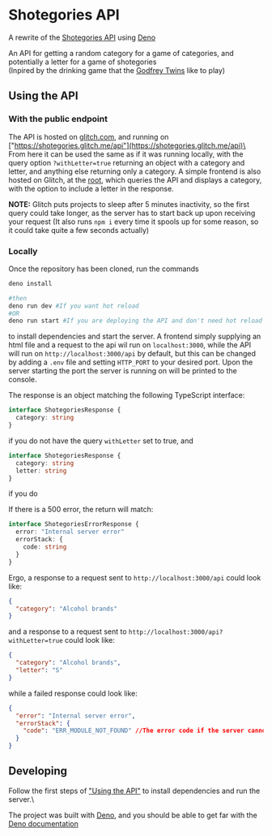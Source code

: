 # Shotegories API
A rewrite of the [Shotegories API](https://github.com/henrygraesberg/Shotegories) using [Deno](https://deno.com/)

An API for getting a random category for a game of categories, and potentially a letter for a game of shotegories\
(Inpired by the drinking game that the [Godfrey Twins](https://www.youtube.com/@godfreytwins) like to play)

## Using the API
### With the public endpoint
The API is hosted on [glitch.com](https://glitch.com), and running on ["https://shotegories.glitch.me/api"](https://shotegories.glitch.me/api)\
From here it can be used the same as if it was running locally, with the query option ```?withLetter=true``` returning an object with a category and letter, and anything else returning only a category. A simple frontend is also hosted on Glitch, at the [root](https://shotegories.glitch.me), which queries the API and displays a category, with the option to include a letter in the response.

**NOTE:** Glitch puts projects to sleep after 5 minutes inactivity, so the first query could take longer, as the server has to start back up upon receiving your request (It also runs ```npm i``` every time it spools up for some reason, so it could take quite a few seconds actually)

### Locally
Once the repository has been cloned, run the commands
```bash
deno install

#then
deno run dev #If you want hot reload
#OR
deno run start #If you are deploying the API and don't need hot reload
```
to install dependencies and start the server. A frontend simply supplying an html file and a request to the api wil run on ```localhost:3000```, while the API will run on ```http://localhost:3000/api``` by default, but this can be changed by adding a ```.env``` file and setting ```HTTP_PORT``` to your desired port. Upon the server starting the port the server is running on will be printed to the console.

The response is an object matching the following TypeScript interface:
```ts
interface ShotegoriesResponse {
  category: string
}
```
if you do not have the query ```withLetter``` set to true, and
```ts
interface ShotegoriesResponse {
  category: string
  letter: string
}
```
if you do

If there is a 500 error, the return will match:
```ts
interface ShotegoriesErrorResponse {
  error: "Internal server error"
  errorStack: {
    code: string
  }
}
```

Ergo, a response to a request sent to ```http://localhost:3000/api``` could look like:
```json
{
  "category": "Alcohol brands"
}
```
and a response to a request sent to ```http://localhost:3000/api?withLetter=true``` could look like:
```json
{
  "category": "Alcohol brands",
  "letter": "S"
}
```
while a failed response could look like:
```json
{
  "error": "Internal server error",
  "errorStack": {
    "code": "ERR_MODULE_NOT_FOUND" //The error code if the server cannot find the categories.json file
  }
}
```

## Developing
Follow the first steps of ["Using the API"](#using-the-api) to install dependencies and run the server.\

The project was built with [Deno](https://deno.com/), and you should be able to get far with the [Deno documentation](https://docs.deno.com/)
